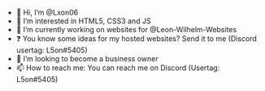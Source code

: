 - 👋 Hi, I’m @Lxon06
- 👀 I’m interested in HTML5, CSS3 and JS
- 🌱 I’m currently working on websites for @Leon-Wilhelm-Websites
- ❓  You know some ideas for my hosted websites? Send it to me (Discord usertag: L5on#5405)
- 💞️ I’m looking to become a business owner
- 📫 How to reach me: You can reach me on Discord (Usertag: L5on#5405)

<!---
Lxon06/Lxon06 is a ✨ special ✨ repository because its `README.md` (this file) appears on your GitHub profile.
You can click the Preview link to take a look at your changes.
--->


<!--
**L5on/L5on** is a ✨ _special_ ✨ repository because its `README.md` (this file) appears on your GitHub profile.

Here are some ideas to get you started:

- 🔭 I’m currently working on ...
- 👯 I’m looking to collaborate on ...
- 🤔 I’m looking for help with ...
- 💬 Ask me about ...
- 😄 Pronouns: ...
- ⚡ Fun fact: ...
-->
